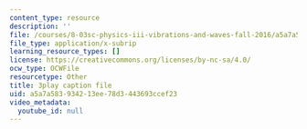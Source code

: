 ```yaml
---
content_type: resource
description: ''
file: /courses/8-03sc-physics-iii-vibrations-and-waves-fall-2016/a5a7a583934213ee78d3443693ccef23_BX4QPdP7fT8.srt
file_type: application/x-subrip
learning_resource_types: []
license: https://creativecommons.org/licenses/by-nc-sa/4.0/
ocw_type: OCWFile
resourcetype: Other
title: 3play caption file
uid: a5a7a583-9342-13ee-78d3-443693ccef23
video_metadata:
  youtube_id: null
---
```

